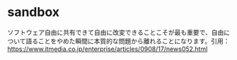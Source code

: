 # sandbox
ソフトウェア自由に共有できて自由に改変できることこそが最も重要で、自由について語ることをやめた瞬間に本質的な問題から離れることになります。引用：https://www.itmedia.co.jp/enterprise/articles/0908/17/news052.html
